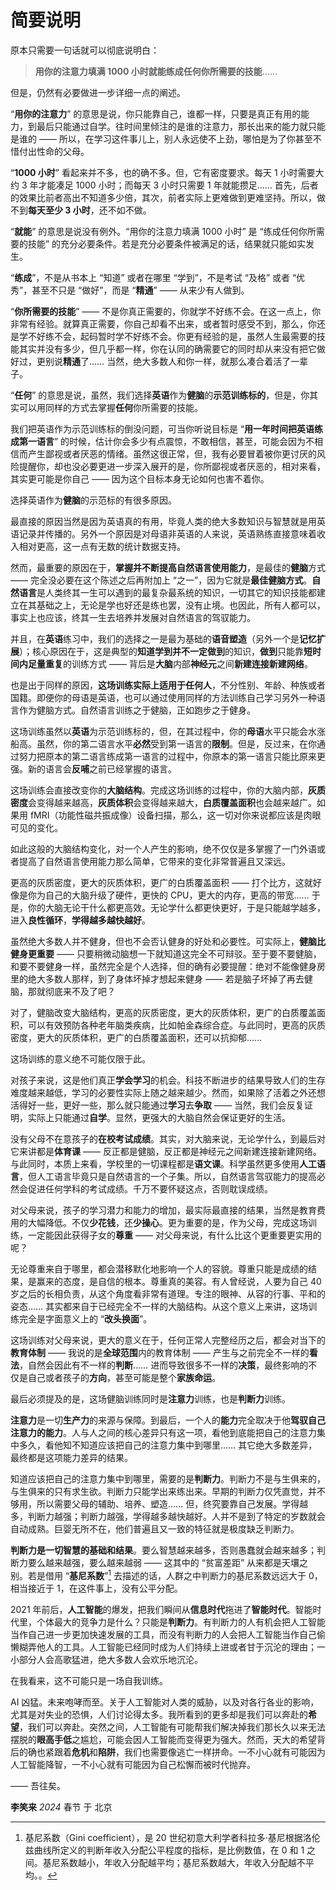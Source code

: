 # 简要说明

原本只需要一句话就可以彻底说明白：

> **用你的注意力填满 1000 小时就能练成任何你所需要的技能**……

但是，仍然有必要做进一步详细一点的阐述。

“**用你的注意力**” 的意思是说，你只能靠自己，谁都一样，只要是真正有用的能力，到最后只能通过自学。往时间里倾注的是谁的注意力，那长出来的能力就只能是谁的 —— 所以，在学习这件事儿上，别人永远使不上劲，哪怕是为了你甚至不惜付出性命的父母。

“**1000 小时**” 看起来并不多，也的确不多。但，它有密度要求。每天 1 小时需要大约 3 年才能凑足 1000 小时；而每天 3 小时只需要 1 年就能攒足…… 首先，后者的效果比前者高出不知道多少倍，其次，前者实际上更难做到更难坚持。所以，做不到**每天至少 3 小时**，还不如不做。

“**就能**” 的意思是说没有例外。“用你的注意力填满 1000 小时” 是 “练成任何你所需要的技能”  的充分必要条件。若是充分必要条件被满足的话，结果就只能如实发生。

“**练成**”，不是从书本上 “知道” 或者在哪里 “学到”，不是考试 “及格” 或者 “优秀”，甚至不只是 “做好”，而是 “**精通**” —— 从来少有人做到。

“**你所需要的技能**” —— 不是你真正需要的，你就学不好练不会。在这一点上，你非常有经验。就算真正需要，你自己却看不出来，或者暂时感受不到，那么，你还是学不好练不会，起码暂时学不好练不会。你更有经验的是，虽然人生最需要的技能其实并没有多少，但几乎都一样，你在认同的确需要它的同时却从来没有把它做好过，更别说**精通**了…… 当然，绝大多数人和你一样，就那么凑合着活了一辈子。

“**任何**” 的意思是说，虽然，我们选择**英语**作为**健脑**的**示范训练标的**，但是，你其实可以用同样的方式去掌握**任何**你所需要的技能。

我们把英语作为示范训练标的倒没问题，可当你听说目标是 “**用一年时间把英语练成第一语言**” 的时候，估计你会多少有点震惊，不敢相信，甚至，可能会因为不相信而产生鄙视或者厌恶的情绪。虽然这很正常，但，我有必要冒着被你更讨厌的风险提醒你，却也没必要更进一步深入展开的是，你所鄙视或者厌恶的，相对来看，其实更可能是你自己 —— 因为这个目标本身无论如何也害不着你。

选择英语作为**健脑**的示范标的有很多原因。

最直接的原因当然是因为英语真的有用，毕竟人类的绝大多数知识与智慧就是用英语记录并传播的。另外一个原因是对母语非英语的人来说，英语熟练直接意味着收入相对更高，这一点有无数的统计数据支持。

然而，最重要的原因在于，**掌握并不断提高自然语言使用能力**，是最佳的**健脑**方式 —— 完全没必要在这个陈述之后再附加上 “之一”，因为它就是**最佳健脑方式**。**自然语言**是人类终其一生可以遇到的最复杂最系统的知识，一切其它的知识技能都建立在其基础之上，无论是学也好还是练也罢，没有止境。也因此，所有人都可以，事实上也应该，终其一生去培养并发展对自然语言的驾驭能力。

并且，在**英语**练习中，我们的选择之一是最为基础的**语音塑造**（另外一个是**记忆扩展**）；核心原因在于，这是典型的**知道学到并不一定做到**的知识，**做到**只能靠**短时间内足量重复**的训练方式 —— 背后是**大脑**内部**神经元**之间**新建连接新建网络**。

也是出于同样的原因，**这场训练实际上适用于任何人**，不分性别、年龄、种族或者国籍。即便你的母语是英语，也可以通过使用同样的方法训练自己学习另外一种语言作为健脑方式。自然语言训练之于健脑，正如跑步之于健身。

这场训练虽然以**英语**为示范训练标的，但，在其过程中，你的**母语**水平只能会水涨船高。虽然，你的第二语言水平**必然**受到第一语言的**限制**。但是，反过来，在你通过努力把原本的第二语言练成第一语言的过程中，你原本的第一语言只能比原来更强。新的语言会**反哺**之前已经掌握的语言。

这场训练会直接改变你的**大脑结构**。完成这场训练的过程中，你的大脑内部，**灰质密度**会变得越来越高，**灰质体积**会变得越来越大，**白质覆盖面积**也会越来越广。如果用 fMRI（功能性磁共振成像）设备扫描，那么，这一切对你来说都应该是肉眼可见的变化。

如此这般的大脑结构变化，对一个人产生的影响，绝不仅仅是多掌握了一门外语或者提高了自然语言使用能力那么简单，它带来的变化非常普遍且又深远。

更高的灰质密度，更大的灰质体积，更广的白质覆盖面积 —— 打个比方，这就好像是你为自己的大脑升级了硬件，更快的 CPU，更大的内存，更高的带宽…… 于是，你的大脑无论干什么都更高效。无论学什么都更快更好，于是只能越学越多，进入**良性循环**，**学得越多越快越好**。

虽然绝大多数人并不健身，但也不会否认健身的好处和必要性。可实际上，**健脑比健身更重要** —— 只要稍微动脑想一下就知道这完全不可辩驳。至于要不要健脑，和要不要健身一样，虽然完全是个人选择，但的确有必要提醒：绝对不能像健身房里的绝大多数人那样，到了身体坏掉才想起来健身 —— 若是脑子坏掉了再去健脑，那就彻底来不及了吧？

对了，健脑改变大脑结构，更高的灰质密度，更大的灰质体积，更广的白质覆盖面积，可以有效预防各种老年脑类疾病，比如帕金森综合症。与此同时，更高的灰质密度，更大的灰质体积，更广的白质覆盖面积，还可以抗抑郁……

这场训练的意义绝不可能仅限于此。

对孩子来说，这是他们真正**学会学习**的机会。科技不断进步的结果导致人们的生存难度越来越低，学习的必要性实际上随之越来越少。然而，如果除了活着之外还想活得好一些，更好一些，那么就只能通过**学习**去**争取** —— 当然，我们会反复证明，实际上只能通过**自学**。显然，更强大的大脑自然会保证更好的生活。

没有父母不在意孩子的**在校考试成绩**。其实，对大脑来说，无论学什么，到最后对它来讲都是**体育课** —— 反正都是健脑，反正都是神经元之间新建连接新建网络。与此同时，本质上来看，学校里的一切课程都是**语文课**。科学虽然更多使用**人工语言**，但人工语言毕竟只是自然语言的一个子集。所以，自然语言驾驭能力的提高必然会促进任何学科的考试成绩。千万不要怀疑这点，否则耽误成绩。

对父母来说，孩子的学习潜力和能力的增加，最实际最直接的结果，当然是教育费用的大幅降低。不仅**少花钱**，还**少操心**。更为重要的是，作为父母，完成这场训练，一定能因此获得子女的**尊重** —— 对父母来说，有什么比这个更重要更实用的呢？

无论尊重来自于哪里，都会潜移默化地影响一个人的容貌。尊重只能是成绩的结果，是赢来的态度，是自信的根本。尊重真的美容。有人曾经说，人要为自己 40 岁之后的长相负责，从这个角度看非常有道理。专注的眼神、从容的行事、平和的姿态…… 其实都来自于已经完全不一样的大脑结构。从这个意义上来讲，这场训练完全是字面意义上的 “**改头换面**”。

这场训练对父母来说，更大的意义在于，任何正常人完整经历之后，都会对当下的**教育体制** —— 我说的是**全球范围**内的教育体制 —— 产生与之前完全不一样的**看法**，自然会因此有不一样的**判断**…… 进而导致很多不一样的**决策**，最终影响的不仅是自己或者孩子的**方向**，甚至可能是整个**家族命运**。

最后必须提及的是，这场健脑训练同时是**注意力**训练，也是**判断力**训练。

**注意力**是一切**生产力**的来源与保障。到最后，一个人的**能力**完全取决于他**驾驭自己注意力的能力**。人与人之间的核心差异只有这一项，看他到底能把自己的注意力集中多久，看他知不知道应该把自己的注意力集中到哪里…… 其它绝大多数差异，最终都是这项能力差异的结果。

知道应该把自己的注意力集中到哪里，需要的是**判断力**。判断力不是与生俱来的，与生俱来的只有求生欲。判断力只能学出来练出来。早期的判断力仅凭直觉，并不够用，所以需要父母的辅助、培养、塑造…… 但，终究要靠自己发展。学得越多，判断力越强；判断力越强，学得越多越快越好。人并不是到了特定的岁数就会自动成熟。巨婴无所不在，他们普遍且又一致的特征就是极度缺乏判断力。

**判断力是一切智慧的基础和结果**。要么智慧越来越多，否则愚蠢就会越来越多；判断力要么越来越强，要么越来越弱 —— 这其中的 “贫富差距” 从来都是天壤之别。若是借用 “**基尼系数**”[^*] 去描述的话，人群之中判断力的基尼系数远远大于 0，相当接近于 1，在这件事上，没有公平分配。

2021 年前后，**人工智能**的爆发，把我们瞬间从**信息时代**拖进了**智能时代**。智能时代里，个体最大的竞争力是什么？只能是**判断力**。有判断力的人有机会把人工智能当作自己进一步更加快速发展的工具，而没有判断力的人会把人工智能当作自己偷懒糊弄他人的工具。人工智能已经同时成为人们持续上进或者甘于沉沦的理由；一小部分人会高歌猛进，绝大多数人会欢乐地沉沦。

在我看来，这不可能只是一场自我训练。

AI 凶猛。未来咆哮而至。关于人工智能对人类的威胁，以及对各行各业的影响，尤其是对失业的恐惧，人们讨论得太多。我所看到的更多却是我们可以奔赴的**希望**，我们可以奔赴。突然之间，人工智能有可能帮我们解决掉我们那长久以来无法摆脱的**眼高手低**之尴尬，可能会因人工智能而变得更为强大。然而，天大的希望背后的确也紧跟着**危机**和**陷阱**，我们也需要像逃亡一样拼命。一不小心就有可能因为人工智能降智，一不小心就有可能因为自己松懈而被时代抛弃。

—— 吾往矣。



<span style="text-align: right;">**李笑来** *2024* 春节 于 北京</span>





[^*]: 基尼系数（Gini coefficient），是 20 世纪初意大利学者科拉多·基尼根据洛伦兹曲线所定义的判断年收入分配公平程度的指标，是比例数值，在 0 和 1 之间。基尼系数越小，年收入分配越平均；基尼系数越大，年收入分配越不平均。。